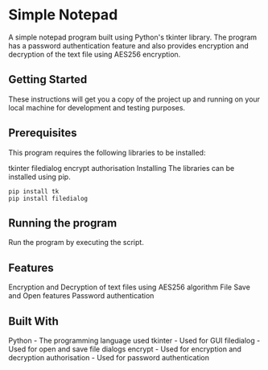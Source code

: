 # Simple Notepad

A simple notepad program built using Python's tkinter library. The program has a password authentication feature and also provides encryption and decryption of the text file using AES256 encryption.

## Getting Started

These instructions will get you a copy of the project up and running on your local machine for development and testing purposes.

## Prerequisites
This program requires the following libraries to be installed:

tkinter
filedialog
encrypt
authorisation
Installing
The libraries can be installed using pip.

```
pip install tk
pip install filedialog
```

## Running the program
Run the program by executing the script.


## Features
Encryption and Decryption of text files using AES256 algorithm
File Save and Open features
Password authentication

## Built With
Python - The programming language used
tkinter - Used for GUI
filedialog - Used for open and save file dialogs
encrypt - Used for encryption and decryption
authorisation - Used for password authentication
